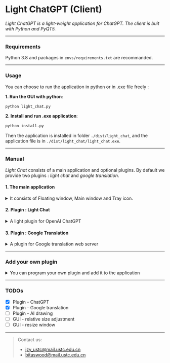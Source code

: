# Light ChatGPT (Client)

*Light ChatGPT is a light-weight application for ChatGPT. The client is buit with Python and PyQT5.* 

****
### Requirements

Python 3.8 and packages in `envs/requirements.txt` are recommanded.

****
### Usage

You can choose to run the application in python or in .exe file freely :

**1. Run the GUI with python**:

```bash
python light_chat.py
```

**2. Install and run .exe application**:

```bash
python install.py
```

Then the application is installed in folder `./dist/light_chat`, and the application file is in  `./dist/light_chat/light_chat.exe`.

****
### Manual

*Light Chat* consists of a main application and optional plugins. By default we provide two plugins : *light chat* and *google translation*.

#### 1. The main application

<details>

<summary> It consists of Floating window, Main window and Tray icon. </summary>

- Floating window <img src=data/images/icon.png height=14px>:
  - `left-click`[`hot-key:ctrl+space`] - show the main window
  - `right-click` - show a menu
    - <img src=data/images/user.png height=14px> `user` - set user information
    - <img src=data/images/settings.png height=14px> `settings` - change settings (e.g., global hot key)
    - <img src=data/images/tray.png height=14px> `to tray` - shrink to the tray icon
    - <img src=data/images/close.png height=14px> `close` - close the applciation 
- Main window:
  - `title` - is on the top of the window
    - `plugin name` - shows the name of current plugin, e.g., `light chat` 
      - switch the plugin by *moving your mouse on it and click the target plugin*.
      - [`hot-key:ctrl+tab`] : swtich to the next plugin
    - <img src=data/images/shrink.png height=14px> `shrink icon`[`hot-key:ctrl+space`] - shrink the window into the floating window
  - `plugin` - the main content of the window, e.g., `Light Chat` plugin.
  - [`hot-key:ctrl+q`] : close the application
- Tray icon:
  - `right-click` - show a menu
    - `show / hide` - show / hide the application
    - `close` - close the applciation 

</details>


#### 2. Plugin : Light Chat


<details>

<summary> A light plugin for OpenAI ChatGPT </summary>

- Display region - show the history questions / answers
  - `questions` - shown with white background
  - `answers` - shown with gray background
- Control region - get input from you
  - <img src=data/images/send.png height=14px> `send icon`[`hot-key:enter / ctrl+space`] - send the text in the text box
  - `text box` - input your question in it
  - <img src=data/images/new.png height=14px> `new icon`[`hot-key:ctrl+n`]- refresh the history and start a new chat

</details>


#### 3. Plugin : Google Translation


<details>

<summary> A plugin for Google translation web server </summary>

- Display region - show the history translation items
  - `text` - shown with white background
  - `result` - shown with gray background
- Control region - get input from you
  - <img src=data/images/send.png height=14px> `send icon`[`hot-key:enter / ctrl+space`] - send the text in the text box
  - `text box` - input your question in it
  - <img src=data/images/new.png height=14px> `new icon`[`hot-key:ctrl+n`]- refresh the history

</details>


****
### Add your own plugin

<details>

<summary> You can program your own plugin and add it to the application </summary>

1. Program a plugin file (we provide a template in `GUI/plugins/template.py`)
2. Put it in `GUI/plugins/`
3. Change the loaded plugins in `GUI/client.py` : 
    ```
    # this command is in LightChatGPTClient.__init__ : 
    self.main_window = MainWindow([..., "your_plugin_file_name"], self)
    ```
4. Run the application

</details>

****
### TODOs
- [x] Plugin - ChatGPT
- [x] Plugin - Google translation 
- [ ] Plugin - AI drawing
- [ ] GUI - relative size adjustment
- [ ] GUI - resize window

****
> Contact us:
> - jzy_ustc@mail.ustc.edu.cn
> - bitaswood@mail.ustc.edu.cn